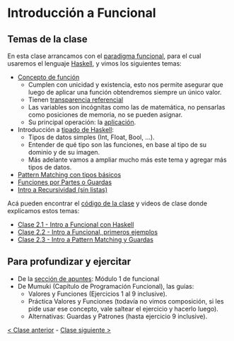 # Introducción a Funcional

## Temas de la clase

En esta clase arrancamos con el [paradigma funcional](http://wiki.uqbar.org/wiki/articles/paradigma-funcional.html),
para el cual usaremos el lenguaje [Haskell](https://www.pdep.com.ar/software/haskell),
y vimos los siguientes temas:
- [Concepto de función](http://wiki.uqbar.org/wiki/articles/concepto-de-funcion.html)
  - Cumplen con unicidad y existencia, esto nos permite asegurar que luego de aplicar una función obtendremos siempre un único valor.
  - Tienen [transparencia referencial](http://wiki.uqbar.org/wiki/articles/transparencia-referencial--efecto-de-lado-y-asignacion-destructiva.html)
  - Las variables son incógnitas como las de matemática, no pensarlas como posiciones de memoria, no se pueden asignar.
  - Su principal operación: la [aplicación](http://wiki.uqbar.org/wiki/articles/aplicacion.html).
- Introducción a [tipado de Haskell](http://wiki.uqbar.org/wiki/articles/tipos-de-haskell.html):
  - Tipos de datos simples (Int, Float, Bool, ...).
  - Entender de qué tipo son las funciones, en base al tipo de su dominio y de su imagen.
  - Más adelante vamos a ampliar mucho más este tema y agregar más tipos de datos.
- [Pattern Matching con tipos básicos](http://wiki.uqbar.org/wiki/articles/pattern-matching-en-haskell.html)
- [Funciones por Partes o Guardas](http://wiki.uqbar.org/wiki/articles/funciones-por-partes.html)
- [Intro a Recursividad (sin listas)](http://wiki.uqbar.org/wiki/articles/recursividad-en-haskell.html)
  
Acá pueden encontrar el [código de la clase](https://github.com/pdep-mit/ejemplos-de-clase-haskell/blob/master/src/Clase1.hs) y videos de clase donde explicamos estos temas:
- [Clase 2.1 - Intro a Funcional con Haskell](https://www.youtube.com/watch?v=SOOytHnqkug&list=PL2xYJ49ov_dc1hCGcRMvu8VU3jexRUjf3)
- [Clase 2.2 - Intro a Funcional, primeros ejemplos](https://www.youtube.com/watch?v=wtODGk8J0Ng&list=PL2xYJ49ov_dc1hCGcRMvu8VU3jexRUjf3)
- [Clase 2.3 - Intro a Pattern Matching y Guardas](https://www.youtube.com/watch?v=TIo7c4hWZi0&list=PL2xYJ49ov_dc1hCGcRMvu8VU3jexRUjf3)

## Para profundizar y ejercitar

- De la [sección de apuntes](http://www.pdep.com.ar/material/apuntes): Módulo 1 de funcional
- De Mumuki (Capítulo de Programación Funcional), las guías:
  - Valores y Funciones (Ejercicios 1 al 9 inclusive).
  - Práctica Valores y Funciones (todavía no vimos composición, si les pide usar ese concepto, vale saltear el ejercicio y hacerlo luego).
  - Alternativas: Guardas y Patrones (hasta ejercicio 9 inclusive).

[< Clase anterior](https://github.com/pdep-mit/bitacora-de-clase/blob/master/clase-01.md) - [Clase siguiente >](https://github.com/pdep-mit/bitacora-de-clase/blob/master/clase-03.md)
